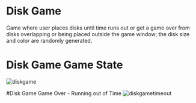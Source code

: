# Disk Game
Game where user places disks until time runs out or get a game over from disks overlapping or being placed outside the game window; the disk size and color are randomly generated.

# Disk Game Game State 
![diskgame](https://github.com/smorales1994/DiskGame/assets/123330769/1f041ac3-1d12-4b06-8fbe-6723498d6562)

#Disk Game Game Over - Running out of Time
![diskgametimeout](https://github.com/smorales1994/DiskGame/assets/123330769/f1196ce5-de2c-4404-af8e-3d6541f7b312)
